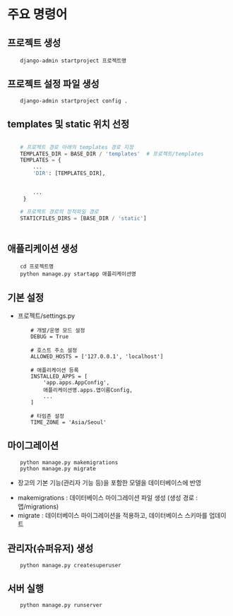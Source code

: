 # 주요 명령어

## 프로젝트 생성
```
    django-admin startproject 프로젝트명
```

## 프로젝트 설정 파일 생성
```
    django-admin startproject config .
```

## templates 및 static 위치 선정
```settings.py

    # 프로젝트 경로 아래의 templates 경로 지정
    TEMPLATES_DIR = BASE_DIR / 'templates'  # 프로젝트/templates
    TEMPLATES = {
        ...
        'DIR': [TEMPLATES_DIR],


        ...
     }

    # 프로젝트 경로의 정적파일 경로
    STATICFILES_DIRS = [BASE_DIR / 'static']
     
```


## 애플리케이션 생성
```
    cd 프로젝트명
    python manage.py startapp 애플리케이션명
```

## 기본 설정
- 프로젝트/settings.py
    ```
        # 개발/운영 모드 설정
        DEBUG = True

        # 호스트 주소 설정
        ALLOWED_HOSTS = ['127.0.0.1', 'localhost']
        
        # 애플리케이션 등록
        INSTALLED_APPS = [
            'app.apps.AppConfig',
            애플리케이션명.apps.앱이름Config,
            ...
        ]

        # 타임존 설정
        TIME_ZONE = 'Asia/Seoul'

    ```

## 마이그레이션
```
    python manage.py makemigrations
    python manage.py migrate
```
- 장고의 기본 기능(관리자 기능 등)을 포함한 모델을 데이터베이스에 반영
* makemigrations : 데이터베이스 마이그레이션 파일 생성 
                    (생성 경로 : 앱/migrations)
* migrate : 데이터베이스 마이그레이션을 적용하고, 데이터베이스 스키마를 업데이트


## 관리자(슈퍼유저) 생성
```
    python manage.py createsuperuser
```

## 서버 실행
```
    python manage.py runserver
```